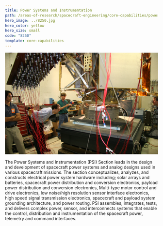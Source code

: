 ```yaml
---
title: Power Systems and Instrumentation
path: /areas-of-research/spacecraft-engineering/core-capabilities/power-systems-instrumentation
hero_image: ../8250.jpg
hero_color: yellow
hero_size: small
code: "8250"
template: core-capabilities
---
```

![Power Systems and Instrumentation Team](8244.jpg)

The Power Systems and Instrumentation (PSI) Section leads in the design and development of spacecraft power systems and analog designs used in various spacecraft missions. The section conceptualizes, analyzes, and constructs electrical power system hardware including; solar arrays and batteries, spacecraft power distribution and conversion electronics, payload power distribution and conversion electronics, Multi-type motor control and drive electronics, low noise/high resolution sensor interface electronics, high speed signal transmission electronics, spacecraft and payload system grounding architecture, and power routing. PSI assembles, integrates, tests, and delivers complex power, sensor, and interconnects systems that enable the control, distribution and instrumentation of the spacecraft power, telemetry and command interfaces.